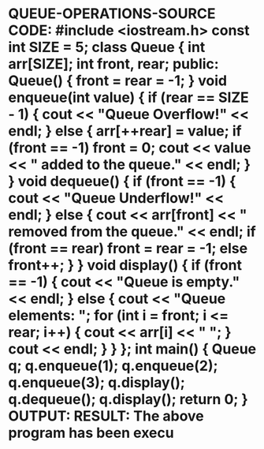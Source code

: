 # QUEUE-OPERATIONS-SOURCE CODE: #include <iostream.h> const int SIZE = 5; class Queue { int arr[SIZE]; int front, rear; public: Queue() { front = rear = -1; } void enqueue(int value) { if (rear == SIZE - 1) { cout << "Queue Overflow!" << endl; } else { arr[++rear] = value; if (front == -1) front = 0; cout << value << " added to the queue." << endl; } } void dequeue() { if (front == -1) { cout << "Queue Underflow!" << endl; } else { cout << arr[front] << " removed from the queue." << endl; if (front == rear) front = rear = -1; else front++; } } void display() { if (front == -1) { cout << "Queue is empty." << endl; } else { cout << "Queue elements: "; for (int i = front; i <= rear; i++) { cout << arr[i] << " "; } cout << endl; } } }; int main() { Queue q; q.enqueue(1); q.enqueue(2); q.enqueue(3); q.display(); q.dequeue(); q.display(); return 0; } OUTPUT: RESULT: The above program has been execu
